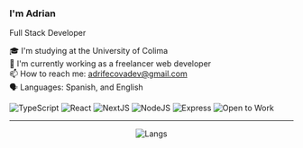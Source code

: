 ### I'm Adrian

Full Stack Developer

🎓 I'm studying at the University of Colima <br>
🔭 I'm currently working as a freelancer web developer <br>
📫 How to reach me: adrifecovadev@gmail.com <br>
🗣️ Languages: Spanish, and English <br>

![TypeScript](https://img.shields.io/badge/typescript-blue?style=for-the-badge)
![React](https://img.shields.io/badge/react-blue?style=for-the-badge)
![NextJS](https://img.shields.io/badge/nextJS-black?style=for-the-badge)
![NodeJS](https://img.shields.io/badge/nodeJS-aasd?style=for-the-badge)
![Express](https://img.shields.io/badge/Express-white?style=for-the-badge)
![Open to Work](https://img.shields.io/badge/Open%20to%20Work-green?style=for-the-badge)

<hr>

<p align="center">
  <img src="https://github-readme-stats.vercel.app/api/top-langs/?username=adrife2005&hide=lua" alt="Langs">
</p>
